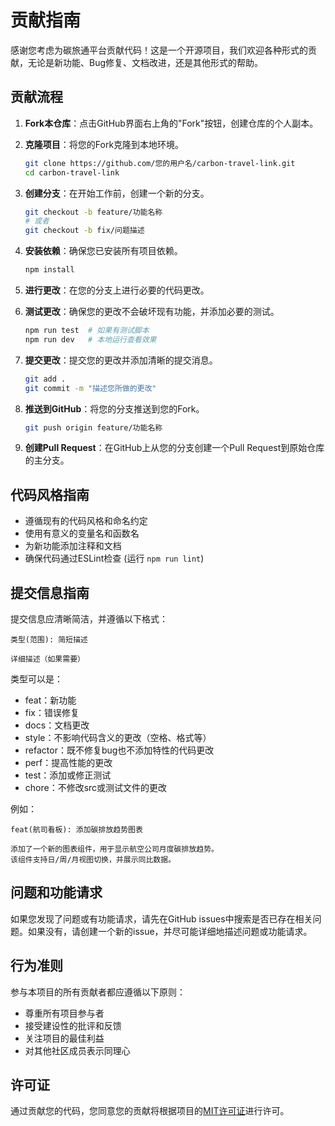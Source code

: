 # 贡献指南

感谢您考虑为碳旅通平台贡献代码！这是一个开源项目，我们欢迎各种形式的贡献，无论是新功能、Bug修复、文档改进，还是其他形式的帮助。

## 贡献流程

1. **Fork本仓库**：点击GitHub界面右上角的"Fork"按钮，创建仓库的个人副本。

2. **克隆项目**：将您的Fork克隆到本地环境。
   ```bash
   git clone https://github.com/您的用户名/carbon-travel-link.git
   cd carbon-travel-link
   ```

3. **创建分支**：在开始工作前，创建一个新的分支。
   ```bash
   git checkout -b feature/功能名称
   # 或者
   git checkout -b fix/问题描述
   ```

4. **安装依赖**：确保您已安装所有项目依赖。
   ```bash
   npm install
   ```

5. **进行更改**：在您的分支上进行必要的代码更改。

6. **测试更改**：确保您的更改不会破坏现有功能，并添加必要的测试。
   ```bash
   npm run test  # 如果有测试脚本
   npm run dev   # 本地运行查看效果
   ```

7. **提交更改**：提交您的更改并添加清晰的提交消息。
   ```bash
   git add .
   git commit -m "描述您所做的更改"
   ```

8. **推送到GitHub**：将您的分支推送到您的Fork。
   ```bash
   git push origin feature/功能名称
   ```

9. **创建Pull Request**：在GitHub上从您的分支创建一个Pull Request到原始仓库的主分支。

## 代码风格指南

- 遵循现有的代码风格和命名约定
- 使用有意义的变量名和函数名
- 为新功能添加注释和文档
- 确保代码通过ESLint检查 (运行 `npm run lint`)

## 提交信息指南

提交信息应清晰简洁，并遵循以下格式：

```
类型(范围): 简短描述

详细描述（如果需要）
```

类型可以是：
- feat：新功能
- fix：错误修复
- docs：文档更改
- style：不影响代码含义的更改（空格、格式等）
- refactor：既不修复bug也不添加特性的代码更改
- perf：提高性能的更改
- test：添加或修正测试
- chore：不修改src或测试文件的更改

例如：
```
feat(航司看板): 添加碳排放趋势图表

添加了一个新的图表组件，用于显示航空公司月度碳排放趋势。
该组件支持日/周/月视图切换，并展示同比数据。
```

## 问题和功能请求

如果您发现了问题或有功能请求，请先在GitHub issues中搜索是否已存在相关问题。如果没有，请创建一个新的issue，并尽可能详细地描述问题或功能请求。

## 行为准则

参与本项目的所有贡献者都应遵循以下原则：
- 尊重所有项目参与者
- 接受建设性的批评和反馈
- 关注项目的最佳利益
- 对其他社区成员表示同理心

## 许可证

通过贡献您的代码，您同意您的贡献将根据项目的[MIT许可证](LICENSE)进行许可。 